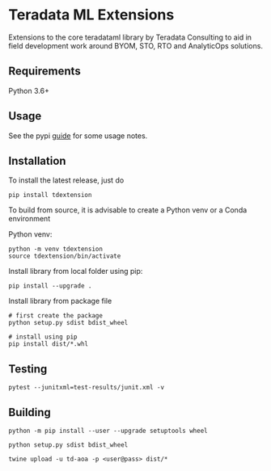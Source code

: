 
# Teradata ML Extensions

Extensions to the core teradataml library by Teradata Consulting to aid in field development work around BYOM, STO, RTO and AnalyticOps solutions.

## Requirements

Python 3.6+


## Usage

See the pypi [guide](./docs/pypi.md) for some usage notes. 


## Installation

To install the latest release, just do

```
pip install tdextension
```

To build from source, it is advisable to create a Python venv or a Conda environment 

Python venv:
```
python -m venv tdextension
source tdextension/bin/activate
```

Install library from local folder using pip:

```
pip install --upgrade .
```

Install library from package file

```
# first create the package
python setup.py sdist bdist_wheel

# install using pip
pip install dist/*.whl
```

## Testing

```
pytest --junitxml=test-results/junit.xml -v
```


## Building 

```
python -m pip install --user --upgrade setuptools wheel

python setup.py sdist bdist_wheel

twine upload -u td-aoa -p <user@pass> dist/*

```

 

